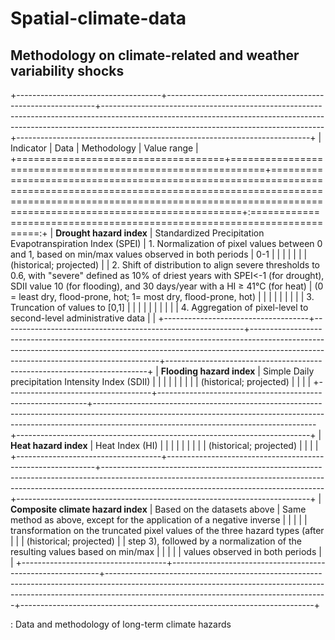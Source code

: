 # Spatial-climate-data

## Methodology on climate-related and weather variability shocks 

+------------------------------------+------------------------------------------------------------+-------------------------------------------------------------------------------------------------------------------------------------------------------------------------------------------------------------------+-------------------------------------------------------------------------+
| Indicator                          | Data                                                       | Methodology                                                                                                                                                                                                       | Value range                                                             |
+====================================+============================================================+===================================================================================================================================================================================================================+:=======================================================================:+
| **Drought hazard index**           | Standardized Precipitation Evapotranspiration Index (SPEI) | 1.   Normalization of pixel values between 0 and 1, based on min/max values observed in both periods                                                                                                              | 0-1                                                                     |
|                                    |                                                            |                                                                                                                                                                                                                   |                                                                         |
| (historical; projected)            |                                                            | 2.  Shift of distribution to align severe thresholds to 0.6, with "severe" defined as 10% of driest years with SPEI\<-1 (for drought), SDII value 10 (for flooding), and 30 days/year with a HI ≥ 41°C (for heat) | (0 = least dry, flood-prone, hot; 1= most dry, flood-prone, hot)        |
|                                    |                                                            |                                                                                                                                                                                                                   |                                                                         |
|                                    |                                                            | 3.  Truncation of values to \[0,1\]                                                                                                                                                                               |                                                                         |
|                                    |                                                            |                                                                                                                                                                                                                   |                                                                         |
|                                    |                                                            | 4.  Aggregation of pixel-level to second-level administrative data                                                                                                                                                |                                                                         |
+------------------------------------+------------------------------------------------------------+-------------------------------------------------------------------------------------------------------------------------------------------------------------------------------------------------------------------+-------------------------------------------------------------------------+
| **Flooding hazard index**          | Simple Daily precipitation Intensity Index (SDII)          |                                                                                                                                                                                                                   |                                                                         |
|                                    |                                                            |                                                                                                                                                                                                                   |                                                                         |
| (historical; projected)            |                                                            |                                                                                                                                                                                                                   |                                                                         |
+------------------------------------+------------------------------------------------------------+-------------------------------------------------------------------------------------------------------------------------------------------------------------------------------------------------------------------+-------------------------------------------------------------------------+
| **Heat hazard index**              | Heat Index (HI)                                            |                                                                                                                                                                                                                   |                                                                         |
|                                    |                                                            |                                                                                                                                                                                                                   |                                                                         |
| (historical; projected)            |                                                            |                                                                                                                                                                                                                   |                                                                         |
+------------------------------------+------------------------------------------------------------+-------------------------------------------------------------------------------------------------------------------------------------------------------------------------------------------------------------------+-------------------------------------------------------------------------+
| **Composite climate hazard index** | Based on the datasets above                                | Same method as above, except for the application of a negative inverse                                                                                                                                            |                                                                         |
|                                    |                                                            | transformation on the truncated pixel values of the three hazard types (after                                                                                                                                     |                                                                         |
| (historical; projected)            |                                                            | step 3), followed by a normalization of the resulting values based on min/max                                                                                                                                     |                                                                         |
|                                    |                                                            | values observed in both periods                                                                                                                                                                                   |                                                                         |
+------------------------------------+------------------------------------------------------------+-------------------------------------------------------------------------------------------------------------------------------------------------------------------------------------------------------------------+-------------------------------------------------------------------------+

: Data and methodology of long-term climate hazards
 

